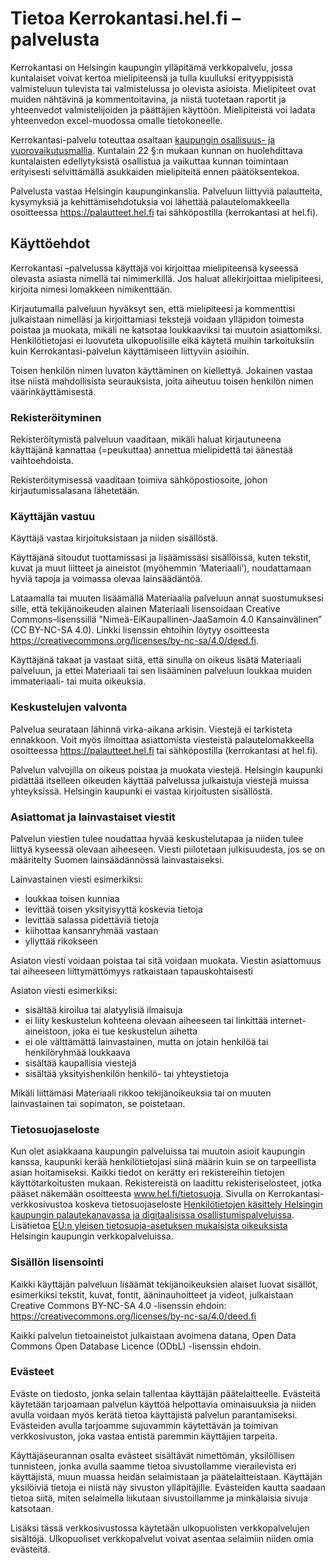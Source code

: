 # Tietoa Kerrokantasi.hel.fi –palvelusta

<p class="lead">Kerrokantasi on Helsingin kaupungin ylläpitämä verkkopalvelu, jossa kuntalaiset voivat kertoa mielipiteensä ja tulla
kuulluksi erityyppisistä valmisteluun tulevista tai valmistelussa jo olevista asioista. Mielipiteet ovat muiden
nähtävinä ja kommentoitavina, ja niistä tuotetaan raportit ja yhteenvedot valmistelijoiden ja päättäjien käyttöön.
Mielipiteistä voi ladata yhteenvedon excel-muodossa omalle tietokoneelle.</p>

Kerrokantasi-palvelu toteuttaa osaltaan [kaupungin osallisuus- ja vuorovaikutusmallia](https://osallistu.hel.fi). Kuntalain 22 §:n mukaan kunnan on huolehdittava kuntalaisten edellytyksistä osallistua ja vaikuttaa kunnan toimintaan erityisesti selvittämällä asukkaiden mielipiteitä ennen päätöksentekoa.

Palvelusta vastaa Helsingin kaupunginkanslia. Palveluun liittyviä palautteita, kysymyksiä ja kehittämisehdotuksia voi lähettää palautelomakkeella osoitteessa https://palautteet.hel.fi tai sähköpostilla (kerrokantasi at hel.fi).

## Käyttöehdot

Kerrokantasi –palvelussa käyttäjä voi kirjoittaa mielipiteensä kyseessä olevasta asiasta nimellä tai nimimerkillä. Jos haluat allekirjoittaa mielipiteesi, kirjoita nimesi lomakkeen nimikenttään.

Kirjautumalla palveluun hyväksyt sen, että mielipiteesi ja kommenttisi julkaistaan nimelläsi ja kirjoittamiasi tekstejä voidaan ylläpidon toimesta poistaa ja muokata, mikäli ne katsotaa loukkaaviksi tai muutoin asiattomiksi. Henkilötietojasi ei luovuteta ulkopuolisille eikä käytetä muihin tarkoituksiin kuin Kerrokantasi-palvelun käyttämiseen liittyviin asioihin.

Toisen henkilön nimen luvaton käyttäminen on kiellettyä. Jokainen vastaa itse niistä mahdollisista seurauksista, joita aiheutuu toisen henkilön nimen väärinkäyttämisestä.

### Rekisteröityminen

Rekisteröitymistä palveluun vaaditaan, mikäli haluat kirjautuneena käyttäjänä kannattaa (=peukuttaa) annettua mielipidettä tai äänestää vaihtoehdoista.

Rekisteröitymisessä vaaditaan toimiva sähköpostiosoite, johon kirjautumissalasana lähetetään.

### Käyttäjän vastuu

Käyttäjä vastaa kirjoituksistaan ja niiden sisällöstä.

Käyttäjänä sitoudut tuottamissasi ja lisäämissäsi sisällöissä, kuten tekstit, kuvat ja muut liitteet ja aineistot (myöhemmin ’Materiaali’), noudattamaan hyviä tapoja ja voimassa olevaa lainsäädäntöä.

Lataamalla tai muuten lisäämällä Materiaalia palveluun annat suostumuksesi sille, että tekijänoikeuden alainen Materiaali lisensoidaan Creative Commons–lisenssillä ”Nimeä-EiKaupallinen-JaaSamoin 4.0 Kansainvälinen” (CC BY-NC-SA 4.0). Linkki lisenssin ehtoihin löytyy osoitteesta https://creativecommons.org/licenses/by-nc-sa/4.0/deed.fi.

Käyttäjänä takaat ja vastaat siitä, että sinulla on oikeus lisätä Materiaali palveluun, ja ettei Materiaali tai sen lisääminen palveluun loukkaa muiden immateriaali- tai muita oikeuksia.

### Keskustelujen valvonta

Palvelua seurataan lähinnä virka-aikana arkisin. Viestejä ei tarkisteta ennakkoon. Voit myös ilmoittaa asiattomista viesteistä palautelomakkeella osoitteessa https://palautteet.hel.fi tai sähköpostilla (kerrokantasi at hel.fi).

Palvelun valvojilla on oikeus poistaa ja muokata viestejä. Helsingin kaupunki pidättää itselleen oikeuden käyttää palvelussa julkaistuja viestejä muissa yhteyksissä. Helsingin kaupunki ei vastaa kirjoitusten sisällöstä.

### Asiattomat ja lainvastaiset viestit

Palvelun viestien tulee noudattaa hyvää keskustelutapaa ja niiden tulee liittyä kyseessä olevaan aiheeseen. Viesti piilotetaan julkisuudesta, jos se on määritelty Suomen lainsäädännössä lainvastaiseksi.

Lainvastainen viesti esimerkiksi:

* loukkaa toisen kunniaa
* levittää toisen yksityisyyttä koskevia tietoja
* levittää salassa pidettäviä tietoja
* kiihottaa kansanryhmää vastaan
* yllyttää rikokseen

Asiaton viesti voidaan poistaa tai sitä voidaan muokata. Viestin asiattomuus tai aiheeseen liittymättömyys ratkaistaan tapauskohtaisesti

Asiaton viesti esimerkiksi:

* sisältää kiroilua tai alatyylisiä ilmaisuja
* ei liity keskustelun kohteena olevaan aiheeseen tai linkittää internet-aineistoon, joka ei tue keskustelun aihetta
* ei ole välttämättä lainvastainen, mutta on jotain henkilöä tai henkilöryhmää loukkaava
* sisältää kaupallisia viestejä
* sisältää yksityishenkilön henkilö- tai yhteystietoja

Mikäli liittämäsi Materiaali rikkoo tekijänoikeuksia tai on muuten lainvastainen tai sopimaton, se poistetaan.

### Tietosuojaseloste

Kun olet asiakkaana kaupungin palveluissa tai muutoin asioit kaupungin kanssa, kaupunki kerää henkilötietojasi siinä määrin kuin se on tarpeellista asian hoitamiseksi. Kaikki tiedot on kerätty eri rekistereihin tietojen käyttötarkoitusten mukaan. Rekistereistä on laadittu rekisteriselosteet, jotka pääset näkemään osoitteesta www.hel.fi/tietosuoja. Sivulla on Kerrokantasi-verkkosivustoa koskeva tietosuojaseloste [Henkilötietojen käsittely Helsingin kaupungin palautekanavassa ja digitaalisissa osallistumispalveluissa](https://www.hel.fi/static/liitteet-2019/Kaupunginkanslia/Rekisteriselosteet/Keha/Osallisuuden%20ja%20palautteiden%20rekisteri.pdf). Lisätietoa [EU:n yleisen tietosuoja-asetuksen mukaisista oikeuksista](https://www.hel.fi/fi/paatoksenteko-ja-hallinto/tietoa-helsingista/tietosuoja-ja-tiedonhallinta/tietosuoja/rekisteroidyn-oikeudet-ja-niiden) Helsingin kaupungin verkkopalveluissa.

### Sisällön lisensointi

Kaikki käyttäjän palveluun lisäämät tekijänoikeuksien alaiset luovat sisällöt, esimerkiksi tekstit, kuvat, fontit, ääninauhoitteet ja videot, julkaistaan Creative Commons BY-NC-SA 4.0 -lisenssin ehdoin: https://creativecommons.org/licenses/by-nc-sa/4.0/deed.fi

Kaikki palvelun tietoaineistot julkaistaan avoimena datana, Open Data Commons Open Database Licence (ODbL) -lisenssin ehdoin.

### Evästeet

Eväste on tiedosto, jonka selain tallentaa käyttäjän päätelaitteelle. Evästeitä käytetään tarjoamaan palvelun käyttöä helpottavia ominaisuuksia ja niiden avulla voidaan myös kerätä tietoa käyttäjistä palvelun parantamiseksi. Evästeiden avulla tarjoamme sujuvammin käytettävän ja toimivan verkkosivuston, joka vastaa entistä paremmin käyttäjien tarpeita.

Käyttäjäseurannan osalta evästeet sisältävät nimettömän, yksilöllisen tunnisteen, jonka avulla saamme tietoa sivustollamme vierailevista eri käyttäjistä, muun muassa heidän selaimistaan ja päätelaitteistaan. Käyttäjän yksilöiviä tietoja ei niistä näy sivuston ylläpitäjille. Evästeiden kautta saadaan tietoa siitä, miten selaimella liikutaan sivustoillamme ja minkälaisia sivuja katsotaan.

Lisäksi tässä verkkosivustossa käytetään ulkopuolisten verkkopalvelujen sisältöjä. Ulkopuoliset verkkopalvelut voivat asentaa selaimiin niiden omia evästeitä.
